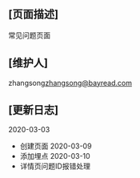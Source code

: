 ## [页面描述]
常见问题页面
## [维护人]
zhangsong<zhangsong@bayread.com>
## [更新日志]
2020-03-03
  - 创建页面
2020-03-09
  - 添加埋点
2020-03-10
  - 详情页问题ID报错处理